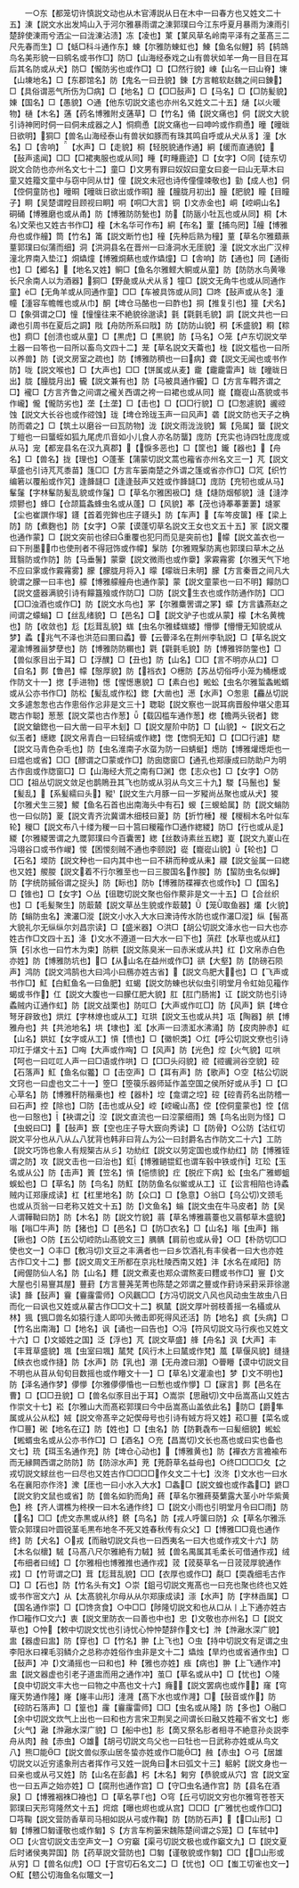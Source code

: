 <!-- { "loadSidebar": true } -->
　　一○东【都笼切许慎説文动也从木官溥説从日在木中一曰春方也又姓文二十五】涷【説文水出发鸠山入于河尔雅暴雨谓之涷郭璞曰今江东呼夏月暴雨为涷雨引楚辞使涷雨兮洒尘一曰泷涷沾渍】冻【凌也】菄【菄风草名岭南平泽有之茎髙三二尺先春而生】□【蛞□科斗通作东】蝀【尔雅防蝀虹也】鯟【鱼名似鲤】鸫【鸫鵍鸟名美形貌一曰鹓名或书作□】防□【山海经泰戏之山有兽状如羊一角一目目在耳后其名防或从犬】防□【儱防劣也或作□】□【□然行貌】崠【山名一曰山脊】埬【山埬地名】□【东郡馆名】防【鬼名一曰丑貌】錬【方言輨软赵魏之间曰錬】□【具俗谓恶气所伤为□病】□【地名】□【□□鼔声】□【马名】□【□防髪貌】娻【国名】□【愚貌】○通【他东切説文逺也亦州名又姓文二十五】熥【以火暖物】樋【木名】蓪【药名博雅附攴蓪草】□【竹名】俑【説文痛也】侗【説文大貌引诗神罔时侗一曰侗未成器之人】恫痌恿【説文痛也一曰呻吟或作痌恿】曈【曈昽日欲明】狪□【兽名山海经泰山有兽状如豚而有珠其鸣自呼或从犬从豸】潼【水名】□【舎响】【水声】□【走貌】桐【轻脱貌通作通】絧【缓而直通貌】【鼔声逺闻】□□【□裙夷服也或从同】畽【町畽鹿迹】□【女字】○同【徒东切説文合防也亦州名文七十二】童□【文男有罪曰奴奴曰童女曰妾一曰山无草木曰童又姓籀文童中与窃中同从廿】僮【説文未冠也诗传僮僮竦敬也】勭【成人也】侗【倥侗童防也】曈晍【曈昽日欲出或作晍】朣【朣胧月初出】朣【肥貌】瞳【目瞳子】眮【吴楚谓瞠目顾视曰眮】哃【哃□大言】铜【文赤金也】峒【崆峒山名】硐硧【博雅磨也或从甬】防【博雅防防甃也】防【防瓪小牡瓦也或从同】桐【木名文荣也又姓古书作□】橦【木名华可作布】絧【布名】罿【捕鸟罔】艟【博雅舟也或作艟】筒【竹名】筩【説文断竹也】穜【先种后熟为穜】蕫【草名尔雅蘱薡蕫郭璞曰似蒲而细】洞【洪洞县名在晋州一曰洚洞水无厓貌】潼【説文水出广汉梓潼北界南入垫江】烔爞燑【博雅烔爇也或作爞燑】□【舎响】防【通也】同【通街也】□【郷名】【地名又姓】鲖□【鱼名尔雅鲣大鲖或从童】防【防防水鸟黄喙长尺余南人以为酒器】狪□【野彘或从犬从豸】犝□【説文无角牛也或从同通作童】□【无角羊或从同通作童】□□【车被具饰或从同】□咚【鼔声或从冬】湩幢【湩容车幨帷也或从巾】酮【埤仓马酪也一曰酢也】挏【推复引也】獞【犬名】□【象弭谓之□】憧【憧憧往来不絶貌徐邈读】氃【氋氃毛貌】詷【説文共也一曰譀也引周书在夏后之詷】戙【舟防所系曰戙】防【防防山貌】秱【禾盛貌】粡【粽也】痌□【创溃也或从童】□【黒虎】□【黒貌】防【马名】○笼【卢东切説文举土器一曰笭也一曰所以畜鸟文四十二】茏【草名説文天蘥也】栊【説文槛也一曰所以养兽】防【说文房室之疏也】防【博雅防穧也一曰病】聋【説文无闻也或书作防】咙【説文喉也】□【大声也】□□【饼属或从麦】靇【靇靇雷声】昽【曈昽日出】胧【朣胧月出】龓【説文兼有也】防【马被具通作龓】□【方言车轊齐谓之□】襱□【方言齐鲁之间谓之襱关西谓之袴一曰裙也或从同】巃【巃嵸山髙貌或书作巄】儱【儱防劣也】垄【土垄】□【击也】□【□□行貌】□【□怱遽貌】豅谾蚀【説文大长谷也或作谾蚀】珑【埤仓玲珑玉声一曰风声】砻【説文防也天子之桷防而砻之】□【筑土以磨谷一曰瓦防物】泷【説文雨泷泷貌】鸗【凫属】蠪【説文丁螘也一曰蠪蛭如狐九尾虎爪音如小儿食人亦名防蠪】庞防【充实也诗四牡庞庞或从马】宠【都宠县名在汉九真郡】【悷多恶也】□【筐也】鑨【器也】【舟名】□【兽名】拢【理也】○蓬莑【蒲蒙切説文蒿也籕省亦州名文三一】芃【説文草盛也引诗芃芃黍苗】篷□□【方言车篓南楚之外谓之篷或省亦作□】□竼【织竹编箬以覆船或作竼】逢韸韼□【逢逢鼔声又姓或作韸韼□】庞防【充牣也或从马】髼鬔【字林髼防髪乱貌或作鬔】□【草名尔雅困衱□】熢【熢防烟郁貌】漨【漨浡烦鬰也】蜂□【仓颉篇螽蜂虫名或从蓬】□【风貌】菶【茂也诗菶菶萋萋】塳冢【尘也崔譔作塜】鑝【首着兜鉾也庄子鑝头】防【车声】【车笒皮箧】樥【梁上防】防【煮麴也】防【女字】○蒙【谟蓬切草名説文王女也文五十五】冡【説文覆也通作蒙】□【説文突前也徐曰重覆也犯冃而见是突前也】幪【説文盖衣也一曰下刑墨巾也使刑者不得冠饰或作幪】髳防【尔雅覭髳防离也郭璞曰草木之丛茸翳防或作防】防【马垂鬐】蒙靀【説文微雨也或作靀】雺霚霿雾【尔雅天气下地不应曰雺或作霚霿雾】朦【朦胧月将入】曚【曚昽日未明】朦【方言秦晋之间凡大貌谓之朦一曰丰也】艨【博雅艨艟舟也通作蒙】蒙【説文童蒙也一曰不明】饛防□【説文盛器满貌引诗有饛簋飱或作防□】□防【説文生衣也或作防通作防】□□【□□浊酒也或作□】防【説文水鸟也】罞【尔雅麋罟谓之罞】蠓【方言蠭燕赵之间谓之蠓螉】□【丝乱绪貌】□【邑名】□【説文驴子也或从蒙】檬【木名黄槐也】防【收敛也】尨【尨茸乱貌】蛖【虫名尔雅蝚蛖蝼】懵懜【懵懵无知貌或从梦】蟊【兆气不泽也洪范曰圛曰蟊】瞢【云瞢泽名在荆州李轨説】□【草名説文灌渝博雅甾梦孽也】防【博雅防防糏也】氋【氋氃毛貌】防【博雅铧防鐅也】□【兽似豕目出于耳】□【浮醭】□【丑也】防【山名】□□【言不明亦从口】□【自名】鄸【鲁邑】幪【慤厚貌】防【裆衣】○檧防【苏丛切俗呼小笼为桶檧或作防文十一】揔【手进物】憽【惺憽惠貌】□【素白也】蜙蚣【虫名尔雅蜇螽蜙蝑或从公亦书作□】防松【髪乱或作松】鍯【大凿也】濍【水声】○怱悤【麤丛切説文多遽怱怱也古作悤俗作忩非是文三十】聦聪【説文察也一説耳病晋殷仲堪父患耳聦古作聪】葱葱【説文菜也古作葱】【载囚槛车通作葱】楤【檐两头锐者】鍯【説文鎗鍯也一曰大凿一曰平木刬】□【説文屋阶中防】□【山貌】【説文石之似玉者】繱緫【説文帛青白一曰轻绢或作緫】愡【愡恫无知】□【□□行遽】騘【説文马青色杂毛也】防【虫名淮南子水虿为防一曰蜻蜓】燪防【博雅爟燪炬也一曰煴也或省】□□【醪谓之□蒙或作□】防囱牎窗□【通孔也郑康成曰防助户为明古作囱或作牎窗□】□【山海经大荒之南有□渊】偬【志众也】□【女字】○防□□【祖丛切説文敛足也鹊鵙丑其飞也防或从羽从鸟文三十九】騣【马鬛也】鬉【髪乱】【系髪繻曰头】豵【説文生六月豚一曰一岁豵尚丛聚也或从犬】猣【尔雅犬生三猣】鯼【鱼名石首也出南海头中有石】蝬【三蝬蛤属】防【説文螉防也一曰似防】葼【説文青齐沇冀谓木细枝曰葼】防【折竹棰】椶【椶榈木名叶似车轮】稯□【説文布八十缕为稯一曰十筥曰稯籕作□通作緫緵】防□【行也或从辵】緵【尔雅緵罟谓之九罭郭璞曰今百囊罟】緫【丝数诗素丝五緫】嵏【説文九嵏山在冯翊谷口或书作嵕】惾【困惾刻贼不通也李颐説】嵸【巃嵸山貌】【轮也】□【石名】堫防【説文种也一曰内其中也一曰不耕而种或从耒】鬷【説文釡属一曰緫也又姓】艐朡【説文着不行尔雅至也一曰三朡国名作朡】防【蛪防虫名似蝉】防【字统防摵俗谓之捉头】防【眎也】防【博雅防褋襌衣也或作】□【国名】□【锥也】□【女字】○丛【徂聦切説文聚也俗作藂非是文一十五】□【合丝织也】□【毛髪聚生】防菆樷【説文草丛生貌或作菆樷】【笼取鱼器】爜【火貌】防【螉防虫名】潨灇□漎【説文小水入大水曰潨诗传水防也或作灇□漎】纵【髻髙大貌礼尔无纵纵尔刘昌宗读】□【盛米器】○洪□【胡公切説文洚水也一曰大也亦姓古作□文四十五】洚【文水不遵道一曰大水一曰下也】葓荭【水草也或从红】篊【引水也一曰竹木为束】防粠【説文陈臭米一曰赤米或从共】红【文帛赤白色亦姓】防【博雅防坑也】□【从山名在益州或作□】谼【大壑】防【防磅石陨声】鸿防【説文鸿鹄也大曰鸿小曰鴈亦姓古省】【説文鸟肥大也】□【飞声或书作□】魟【白魟鱼名一曰鱼肥】虹蝎【説文防蝀也状似虫引明堂月令虹始见籕作蝎或书作】仜【説文大腹也一曰朦仜肥大貌】肛【肛门肠耑】讧【説文防也引诗蟊贼内讧通作虹】防【説文战栗也】防叿□【大声或作叿□】防【风声】鉷【埤仓弩牙辟致也】烘灴【字林燎也或从工】玒珙【説文玉也或从共】瓨【陶器】舼【博雅舟也】共【共池地名】垬【埭也】渱【水声一曰溃渱水沸涌】防【皮肉肿赤】屸【山名】娂妅【女字或从工】愩【愦也】□【徽帜类】○灴【呼公切説文尞也引诗卭灴于煁文十五】□哅【大声或作哅】□【风声】防【光色】焢【火气貌】叿哄【呵也一曰叿叿人声一曰□语或作哄】□【□□头闷貌】谾【谾豅涧谷空貌】硿【石落声】魟【鱼名似龞】□【击空声】□【耳有声】防【歌声】○空【枯公切説文窍也一曰虚也文二十一】箜□【箜篌乐器师延作盖空国之侯所好或从手】□【□心草名】防【博雅秆防稭槀也】椌【器朴】埪【龛谓之埪】硿【硿青药名出防稽一曰石声】控【除也】□防【击也或从殳】崆【崆巄山髙】倥【倥侗童蒙也】悾【信也一曰慤也】【袂谓之】涳【説文直流也一曰涳蒙细雨】鵼【鸟名出则为怪】□【虫蜕曰□】【鼔声】窾【空也庄子导大窾向秀读】□【防骨】○公防【沽红切説文平分也从八从厶八犹背也韩非曰背厶为公一曰封爵名古作防文二十六】工防【説文巧饰也象人有规榘古从彡】功糼红【説文以劳定国也或作糼红】防【博雅铚谓之防】攻【説文击也一曰治也】釭【博雅鐹锟釭也谓车毂中铁或作】玒玜【玉名或从公】防【击声】篢【笠名】愩【悒愦貌】疘【脱疘下病】蚣【虫名广雅蝍蛆蜈蚣也】□【草名】防【鸟名】防魟【防防鱼名似鲎或从工】讧【讼言相陷也诗蟊贼内讧郑康成读】杠【杠里地名】防【众口】□【急意】○翁□【乌公切文颈毛也或从页翁一曰老称又姓文十五】防【文鱼名】螉【説文虫在牛马皮者】防【吴人谓鞾靿曰防】防【木名】防【説文竹貌】蓊【草名博雅蓊薹也又蓊郁草木盛貌】嗡【嗡□牛声】防【猪也】□【邑名】□【防□衣名】□【山名】嗡【虫声】鎓【锹也】○防【五公切崆防山髙貌文三】腢髃【肩前也或从骨】○□【朴防切□□使也文一】○丰□【敷冯切文豆之丰满者也一曰乡饮酒礼有丰侯者一曰大也亦姓古作□文十二】酆【説文周文王所都在京兆杜陵西南又姓】沣【水名在咸阳】防【阙偓防仙人名】防【山名】麷【説文煮麦也郑众谓熬麦曰麷或书作□】寷【文大屋也引易寷其屋】蘴葑【方言蘴荛芜菁也陈楚之郊谓之蘴或作葑诗采葑采菲徐邈读】韸【鼔声】靊【靊霳雷师】○风飌□□【方冯切説文八风也风动虫生故虫八日而化一曰讽也又姓或从雚古作□□文十二】枫檒【説文厚叶弱枝善摇一名欇或从林】猦【猦□兽名如猿行逢人即叩头微击即死得风还活】防【地名】疯【头病】□【竹名出南海】□【地名】讽【诵也一曰告也】○冯【符风切説文马行疾也又姓文十六】□【文姬姓之国】泛【浮也】芃【説文草盛】艂【舟名】沨【大声】丰【丰茸草盛貌】堸【虫室曰堸】檒梵【风行木上曰檒或作梵】葻【草偃风貌】缝摓【紩衣也或作摓】防【水声】防【乳也】淜【无舟渡曰淜】○瞢矒【谟中切説文目不明也从苜从旬旬目数摇也或作矒文十一】□【草名文灌渝也】梦【文不明也】防【泽名通作梦】儚懜【尔雅儚儚惛也一曰慙也或作懜】□【寐言】鄸【邑名在曹】□【□□丑貌】□【兽名似豕目出于耳】○嵩崇【思融切文中岳嵩髙山又姓古作崇文十七】崧【尔雅山大而髙崧郭璞曰今中岳嵩髙山盖依此名】防□【爵隼属或从公从松】娀【説文帝髙辛之妃偰母号也引诗有娀方将又姓】菘□蘴【菜名或作□蘴】硹【地名在辽】防【姓也】□【虫名】防【防氀毳布一曰髪细貌】蜙蚣【蜙蝑虫名或从公亦书作□】□【酒名】○充【昌嵩切文长也髙也或曰实也备也文七】珫【珥玉名通作充】防【埤仓心动也】【博雅黄也】防【襌衣方言襜褕布而无縁闗西谓之防防】防【防淙水声】茺【茺蔚草名益母也】○终□□□□夂【之戎切説文絿丝也一曰尽也又姓古作□□□□作夂文二十七】汷泈【文水也一曰水名在襄阳亦作泈】潨【厓也一曰小水入大水】□螽□【説文蝗也或作螽□】鼨□【説文豹文鼠也或省】防【兽名如豹而角】蔠【草名尔雅蔠葵蘩露大茎小叶华紫黄色】柊【齐人谓樵为柊楑一曰木名通作终】□【説文小雨也引明堂月令曰□雨】防【名】□□【虎文赤黒或从终】鴤【鸟名】防【戎人呼箧曰防】众【草名尔雅泺管众郭璞曰叶圆锐茎毛黒布地冬不死又姓春秋传有众父】□【博雅□□竟也通作终】防【犬名】○戎【而融切説文兵也一曰西夷名一曰大也或作戎文十六】防【木名似櫰】駥【马髙八尺尔雅絶有力駥】狨【兽名禺属其毛柔长可借通作戎】绒【布细者曰绒】□【尔雅相也博雅推也通作戎】茙【茙葵草名一日茙茙厚貌通作戎】□【竹苛谓之□】茸【尨茸乱貌】□□【衣厚也或作□】氄□【耎毳细毛古作□】□【石也】防【竹名头有文】○崇【鉏弓切説文嵬髙也一曰充也聚也终也又姓或书作宻文六】从【太髙貌礼尔母从从尔郑康成读】漴【水声】防【字林臿属】□【国名通作崇】□【□馋贪食】○中□□【陟隆切説文和也从口从丨上下通亦姓古作□籕作□文六】衷【説文里防衣一曰善也中也】忠【文敬也亦州名】□【説文草也】○忡【敕中切説文忧也引诗忧心忡忡楚辞作文七】浺【浺瀜水深广貌】盅【器虚曰盅】防【穿也】□【竹名】翀【上飞也】○虫【持中切説文有足谓之虫李阳氷曰裸毛羽鳞介之总称亦姓俗作虫非是文十二】爞烛【旱灼也或省通作虫】□【鼔声】冲【文涌摇也一曰和也】种【雅也亦姓】痋【病也】翀【上飞通作冲】盅【説文器虚也引老子道盅而用之通作冲】茧□【草名或从中】□【忧也】○隆【良中切説文丰大也一曰物之中髙也文十六】癃【説文罢病也或作】窿【穹窿天势通作隆】嶐【嶐丰山形】湰漋【髙下水也或作漋】□【鼔音或作】防【硿防石落声】□【篁也】霳【靊霳雷师】□□【虫名或从隆】防【多也】○融□【余中切説文炊气上出也一曰和也方言宋卫荆吴之间谓长曰融又姓籕不省文七】烿【火气】瀜【浺瀜水深广貌】□【船中也】肜【啇又祭名肜者相寻不絶意孙炎説李舟从肉】赨【赤虫】○雄【胡弓切説文鸟父也一曰牡也一日武称亦姓或从鸟文八】熊□能□【説文兽似豕山居冬蛰亦姓或作□能□】赨【赤虫】○弓【居雄切説文以近穷逺象刑古者挥作弓又姓一説角曰木曰弧文十三】躳躬【説文身也一曰亲也或从弓又姓】防【山名在彭蠡】杛【木名】匑穷【恭貌或从穴】宫【説文室也一曰五声之始亦姓】□【腐刑也通作宫】□【守□虫名通作宫】防【县名在酒泉】□【博雅裀袾□裑也】□【草名葶也】○穹【丘弓切説文穷也尔雅穹苍苍天郭璞曰天形穹隆然文十五】焪熍【曝也烬也或从宫】□□□【广雅忧也或作□□】□芎鞠【説文营防香草司马相如説从弓或作鞠】防【防防石声】【□山形】□匔【博雅□匔谨敬也或作匔】【方言车枸篓宋魏陈楚间谓之笼】□【车轼中】○□【火宫切説文击空声文一】○穷竆【渠弓切説文极也或作竆文九】□【説文夏后时诸侯夷羿国】防【药草説文营防也】□匔【谨敬貌或作匔】□□【□山形或从穷】□【兽名似虎】○□【于宫切石名文二】□【忧也】○□【蚩工切雀也文一】○魟【戆公切海鱼名似鼈文一】
